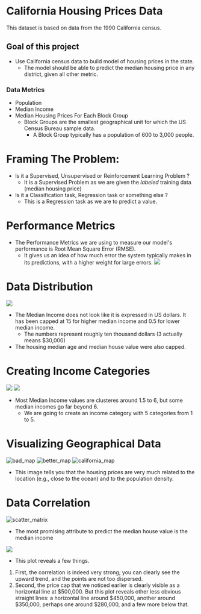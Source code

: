 
# California Housing Prices Data

This dataset is based on data from the 1990 California census.

## Goal of this project
* Use California census data to build model of housing prices in the state.
    * The model should be able to predict the median housing price in any district, given all other metric.
    
### Data Metrics
* Population
* Median Income
* Median Housing Prices For Each Block Group
    * Block Groups are the smallest geographical unit for which the US Census Bureau sample data.
        * A Block Group typically has a population of 600 to 3,000 people.

# Framing The Problem:
* Is it  a Supervised, Unsupervised or Reinforcement Learning Problem ?
    * It is a Supervised Problem as we are given the *labeled* training data (median housing price)
* Is it a Classification task, Regression task or something else ?
    * This is a Regression task as we are to predict  a value.

# Performance Metrics
* The Performance Metrics we are using to measure our model's performance is Root Mean Square Error (RMSE). 
   * It gives us an idea of how much error the system typically makes in its predictions, with a higher weight for large errors. 
![](https://github.com/TYW02/housing_prediction/blob/main/images/rmse_equation.png)

# Data Distribution
![](https://github.com/TYW02/housing_prediction/blob/main/images/attribute_histogram_plots.png)
* The Median Income does not look like it is expressed in US dollars. It has been capped at 15 for higher median income and 0.5 for lower median income.
    * The numbers represent roughly ten thousand dollars (3 actually means $30,000)
* The housing median age and median house value were also capped.

# Creating Income Categories
![](https://github.com/TYW02/housing_prediction/blob/main/images/income_graph.png)
![](https://github.com/TYW02/housing_prediction/blob/main/images/income_cat.png)
* Most Median Income values are clusteres around 1.5 to 6, but some median incomes go far beyond 6. 
    * We are going to create an income category with 5 categories from 1 to 5.


# Visualizing Geographical Data
![bad_map](https://github.com/TYW02/housing_prediction/blob/main/images/bad_visualization_plot.png)
![better_map](https://github.com/TYW02/housing_prediction/blob/main/images/better_visualization_plot.png)
![california_map](https://github.com/TYW02/housing_prediction/blob/main/images/california_housing_prices_plot.png)
* This image tells you that the housing prices are very much related to the location (e.g., close to the ocean) and to the population density.

# Data Correlation
![scatter_matrix](https://github.com/TYW02/housing_prediction/blob/main/images/scatter_matrix_plot.png)
* The most  promising attribute to predict the median house value is the median income

![](https://github.com/TYW02/housing_prediction/blob/main/images/income_vs_house_value_scatterplot.png)
* This plot reveals a few things. 
1. First, the correlation is indeed very strong; you can clearly see the upward trend, and the points are not too dispersed. 
2. Second, the price cap that we noticed earlier is clearly visible as a horizontal line at $500,000. But this plot reveals other less obvious straight lines: a horizontal line around $450,000, another around $350,000, perhaps one around $280,000, and a few more below that.
